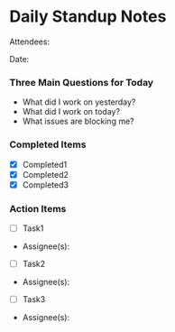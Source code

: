 # Daily Standup Notes

Attendees:

Date:

### Three Main Questions for Today
- What did I work on yesterday?
- What did I work on today?
- What issues are blocking me?

### Completed Items
- [x] Completed1
- [x] Completed2
- [x] Completed3

### Action Items
- [ ] Task1
- Assignee(s):
- [ ] Task2
- Assignee(s):
- [ ] Task3
- Assignee(s):